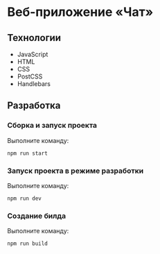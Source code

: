 # Веб-приложение «Чат»

## Технологии

 * JavaScript
 * HTML
 * CSS
 * PostCSS
 * Hаndlebars



## Разработка

### Сборка и запуск проекта 
Выполните команду:

`npm run start`

### Запуск проекта в режиме разработки
Выполните команду:

`npm run dev`

### Создание билда
Выполните команду:

`npm run build`